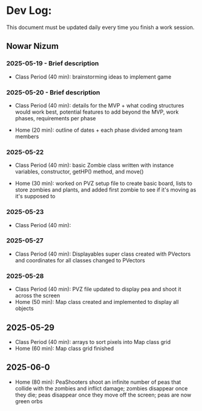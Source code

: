 # Dev Log:

This document must be updated daily every time you finish a work session.

## Nowar Nizum

### 2025-05-19 - Brief description
- Class Period (40 min): brainstorming ideas to implement game

### 2025-05-20 - Brief description
- Class Period (40 min): details for the MVP + what coding structures would work best, potential features to add beyond the MVP, work phases, requirements per phase  

- Home (20 min): outline of dates + each phase divided among team members

### 2025-05-22
- Class Period (40 min): basic Zombie class written with instance variables, constructor, getHP() method, and move()

- Home (30 min): worked on PVZ setup file to create basic board, lists to store zombies and plants, and added first zombie to see if it's moving as it's supposed to

### 2025-05-23
- Class Period (40 min):

### 2025-05-27
- Class Period (40 min): Displayables super class created with PVectors and coordinates for all classes changed to PVectors

### 2025-05-28
- Class Period (40 min): PVZ file updated to display pea and shoot it across the screen
- Home (50 min): Map class created and implemented to display all objects

## 2025-05-29
- Class Period (40 min): arrays to sort pixels into Map class grid
- Home (60 min): Map class grid finished

## 2025-06-0
- Home (80 min): PeaShooters shoot an infinite number of peas that collide with the zombies and inflict damage; zombies disappear once they die; peas disappear once they move off the screen; peas are now green orbs
